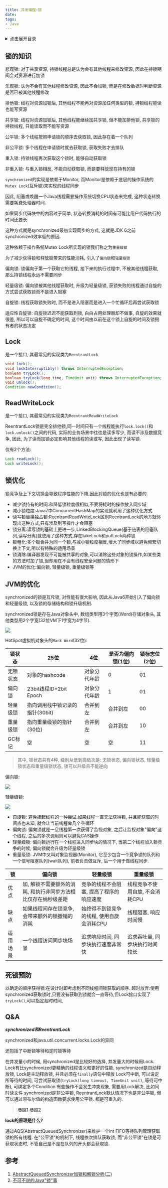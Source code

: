 ```yaml
---
title: 并发编程:锁
date:
tags:
- Java
---
```

<details>
<summary>点击展开目录</summary>
<!-- TOC -->

- [锁的知识](#锁的知识)
- [Lock](#lock)
- [ReadWriteLock](#readwritelock)
- [锁优化](#锁优化)
- [JVM的优化](#jvm的优化)
- [死锁预防](#死锁预防)
- [Q&A](#qa)
- [参考](#参考)

<!-- /TOC -->
</details>

## 锁的知识

悲观锁: 对于共享资源, 持锁线程总是认为会有其他线程来修改资源, 因此在持锁期间会对资源进行加锁

乐观锁: 认为不会有其他线程修改资源, 因此不会加锁, 而是在修改数据时判断资源是否已被其他线程修改


排他锁: 线程对资源加锁后, 其他线程不能再对资源加任何类型的锁, 持锁线程能读也能写资源

共享锁: 线程对资源加锁后, 其他线程能继续加共享锁, 但不能加排他锁, 共享锁的持锁线程, 只能读取而不能写资源


公平锁: 多个线程按照申请锁的顺序去获取锁, 因此存在着一个队列

非公平锁: 多个线程在申请锁时就去获取锁, 获取失败才去排队


重入锁: 持锁线程再次获取这个锁时, 能够自动获取锁

非重入锁: 与重入锁相反, 不能自动获取锁, 而是要释放现在持有的锁


`synchronized`的实现是依赖于Monitor, 而Monitor是依赖于底层的操作系统的`Mutex Lock`(互斥锁)来实现的线程同步

因此, 阻塞或唤醒一个Java线程需要操作系统切换CPU状态来完成, 这种状态转换需要耗费处理器时间.

如果同步代码块中的内容过于简单, 状态转换消耗的时间有可能比用户代码执行的时间还要长.

这种方式就是synchronized最初实现同步的方式, 这就是JDK 6之前synchronized效率低的原因.

这种依赖于操作系统Mutex Lock所实现的锁我们称之为`重量级锁`

为了减少获得锁和释放锁带来的性能消耗, 引入了`偏向锁`和`轻量级锁`

偏向锁: 锁偏向于第一个获取它的线程, 接下来的执行过程中, 不被其他线程获取, 那么持锁线程永远不需要同步

轻量级锁: 偏向锁被其他线程获取时, 升级为轻量级锁, 获锁失败的线程通过自旋的方式尝试获取锁而不是进入阻塞


自旋锁: 线程获取锁失败时, 而不是进入阻塞而是进入一个忙循环后再尝试获取锁

适应性自旋锁: 自旋锁迟迟不能获取到锁, 白白占用处理器却不做事, 自旋的效果就很差, 所以可以自旋不确定的时间, 这个时间由以前在这个锁上自旋的时间及锁拥有者的状态决定

## Lock

是一个接口, 其最常见的实现类为`ReentrantLock`

```Java
void lock();
void lockInterruptibly() throws InterruptedException;
boolean tryLock();
boolean tryLock(long time, TimeUnit unit) throws InterruptedException;
void unlock();
Condition newCondition();
```

## ReadWriteLock

是一个接口, 其最常见的实现类为`ReentrantReadWriteLock`

ReentrantLock锁是完全排他锁,同一时间只有一个线程能执行`lock.lock()`和`lock.unlock()`之间的代码, 实际的业务场景中往往是读多写少, 而读不涉及数据竞争,
因此, 为了读而加锁必定影响其他线程的读或写, 因此出现了读写锁.

仅有2个方法:
```Java
Lock readLock();
Lock writeLock();
```

## 锁优化

锁竞争及上下文切换会导致程序性能的下降,因此对锁的优化也是有必要的.

* 减少锁持有的时间:和降低锁粒度很相似,不要将耗时的操作放入同步域
* 减小锁粒度:Java7中ConcurrentHashMap的实现就利用了这种优化方式
* 读写锁替换独占锁:ReentrantReadWriteLock区别ReentrantLock的地方就体现出这种方式,只有涉及到写操作才会阻塞
* 锁分离:读写锁的基础上更进一步,LinkedBlockingQueue(基于链表的阻塞队列,读写分离)就使用了这种方式,存在takeLock和putLock两种锁
* 锁粗化:多个锁合并为同一个锁,与减小锁粒度相反,增大了同步域以避免频繁切换上下文,所以有特殊的适用场景
* 锁消除:编译器发现不可能被共享的对象,可以消除这些对象的锁操作,如某些类的方法时加了锁,但却用在不会有线程安全问题的情形下
* JVM的优化:偏向锁, 轻量级锁, 重量级锁等

## JVM的优化

synchronized的锁是互斥锁, 对性能有很大影响, 因此从Java6开始引入了偏向锁和轻量级锁, 以及锁的存储结构和锁升级机制.

synchronized锁是存在Java对象头中, 数组类型用3个字宽(Word)存储对象头, 其他类型用2个字宽(32位VM下1字宽为4字节).

![](https://gitee.com/LuVx/img/raw/master/obj_head.png)

HotSpot虚拟机对象头的`Mark Word`(32位):

| 锁状态   | 25位                            | 4位          | 是否为偏向锁(1位) | 锁标志位(2位) |
| -------- | ------------------------------- | ------------ | ----------------- | ------------- |
| 无锁状态 | 对象的hashcode                  | 对象分代年龄 | 0                 | 01            |
| 偏向锁   | 23bit线程ID+2bit Epoch          | 对象分代年龄 | 1                 | 01            |
| 轻量级锁 | 指向调用栈中锁记录的指针(30bit) | 合并到左     | 合并到左          | 00            |
| 重量级锁 | 指向重量级锁的指针(30位)        | 合并到左     | 合并到左          | 10            |
| GC标记   | 空                              | 空           | 空                | 11            |

> 其中, 锁状态共有4种, 级别从低到高依次是: 无锁状态, 偏向锁状态, 轻量级锁状态和重量级锁状态, 锁可以升级且不能逆向

偏向锁:

![](https://gitee.com/LuVx/img/raw/master/偏向锁.png)

轻量级锁:

![](https://gitee.com/LuVx/img/raw/master/轻量级锁.png)

* 自旋锁: 避免挂起线程的一种尝试.如果线程一直无法获得锁, 并且能获取的时间点也未知, 就会让当前线程做几个空循环
* 偏向锁: 偏向锁就是一旦线程第一次获得了监视对象, 之后让监视对象"偏向"这个线程, 之后的多次调用则可以避免CAS操作
* 轻量级锁: 偏向锁运行在一个线程进入同步块的情况下, 当第二个线程加入锁竞争的时候, 偏向锁就会升级为轻量级锁
* 重量级锁: JVM中又叫对象监视器(Monitor), 它至少包含一个竞争锁的队列和一个信号阻塞队列(wait队列), 前者负责做互斥, 后一个用于做线程同步.

| 锁       | 偏向锁                                                       | 轻量级锁                                 | 重量级锁                       |
| -------- | ------------------------------------------------------------ | ---------------------------------------- | ------------------------------ |
| 优点     | 加, 解锁不需要额外的消耗, 和执行非同步方法相比仅存在纳秒级差距 | 竞争的线程不会阻塞, 提高了程序的响应速度  | 线程竞争不使用自旋, 不会消耗CPU |
| 缺点     | 如果线程间存在锁竞争, 会带来额外的锁撤销的消耗                | 始终得不到锁竞争的线程, 使用自旋会消耗CPU | 线程阻塞, 响应时间慢            |
| 适用场景 | 一个线程访问同步块场景                                       | 追求响应时间, 同步块执行速度非常快        | 追求吞吐量, 同步块执行时间较长  |

## 死锁预防

以确定的顺序获得锁:在设计时即考虑到不同线程间锁获取的顺序.
超时放弃:使用synchronized获取锁时,只要没有获取到锁就会一直等待,但Lock接口实现了`tryLock()`,可以指定超时时间,

## Q&A

***synchronized和ReentrantLock***

synchronized和java.util.concurrent.locks.Lock的异同

还包括了中断锁等待和定时锁等待

在并发量小的时候, 用synchronized是比较好的选择, 并发量大的时候用Lock.
Lock有比synchronized更精确的线程语义和更好的性能.
synchronized是自动释放锁, Lock是主动释放锁, 并且必须在`finally`语句中释放
Lock可中断, 可以设定所等待的时间, 可尝试获取锁(`tryLock(long timeout, TimeUnit unit)`, 等待可中断), 可绑定多个Condition
有些操作不会发生冲突现象, 需要用Lock解决, 比如同时读文件
synchronized是非公平锁, ReentrantLock默认情况下也是非公平锁, 但可以通过带布尔值的构造函数要求使用公平锁.
都是可重入的.

> [参照1](http://blog.csdn.net/maoyeqiu/article/details/46661719)
> [参照2](https://blog.csdn.net/zheng548/article/details/54426947)

**lock的原理是什么?**

通过AQS(AbstractQueuedSynchronizer)来维护一个int
FIFO等待队列管理获取锁的所有线程.
在"公平锁"的机制下, 线程依次排队获取锁; 而"非公平锁"在锁是可获取状态时, 不管自己是不是在队列的开头都会获取锁.

## 参考

1. [AbstractQueuedSynchronizer加锁和解锁分析(二)](http://suo.iteye.com/blog/1329460)
2. [不可不说的Java"锁"事](https://tech.meituan.com/2018/11/15/java-lock.html)
